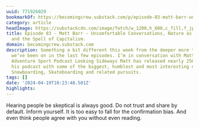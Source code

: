 ```yaml
---
uuid: 771926029
bookmarkOf: https://becomingcrew.substack.com/p/episode-83-matt-barr-uncomfortable?utm_source=substack&utm_campaign=post_embed&utm_medium=web
category: article
headImage: https://substackcdn.com/image/fetch/w_1200,h_600,c_fill,f_jpg,q_auto:good,fl_progressive:steep,g_auto/https%3A%2F%2Fsubstack-post-media.s3.amazonaws.com%2Fpublic%2Fimages%2F10960033-dd26-4c14-a3ff-c27f30df9a8b_1080x1080.png
title: Episode 83 - Matt Barr - Uncomfortable Conversations, Nature as Transaction
  and the Spell of Capitalism.
domain: becomingcrew.substack.com
description: Something a bit different this week from the deeper more than human dive
  we’ve been on in the last few episodes. I’m in conversation with Matthew Barr of
  Adventure Sport Podcast Looking Sideways Matt has released nearly 250 episodes on
  his podcast with some of the biggest, humblest and most interesting names in Surfing,
  Snowboarding, Skateboarding and related pursuits.
tags: []
date: '2024-04-19T10:23:48.501Z'
highlights:
---
```


Hearing people be skeptical is always good. 
Do not trust and share by default. Inform yourself. It is too easy to fall for the confirmation bias. And even think people agree with you without even reading.

